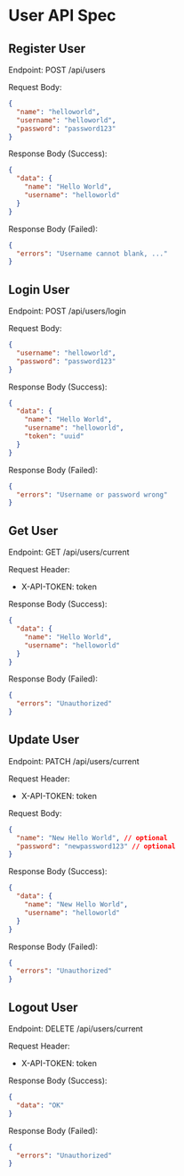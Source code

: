 # User API Spec

## Register User

Endpoint: POST /api/users

Request Body:

```json
{
  "name": "helloworld",
  "username": "helloworld",
  "password": "password123"
}
```

Response Body (Success):

```json
{
  "data": {
    "name": "Hello World",
    "username": "helloworld"
  }
}
```

Response Body (Failed):

```json
{
  "errors": "Username cannot blank, ..."
}
```

## Login User

Endpoint: POST /api/users/login

Request Body:

```json
{
  "username": "helloworld",
  "password": "password123"
}
```

Response Body (Success):

```json
{
  "data": {
    "name": "Hello World",
    "username": "helloworld",
    "token": "uuid"
  }
}
```

Response Body (Failed):

```json
{
  "errors": "Username or password wrong"
}
```

## Get User

Endpoint: GET /api/users/current

Request Header:

- X-API-TOKEN: token

Response Body (Success):

```json
{
  "data": {
    "name": "Hello World",
    "username": "helloworld"
  }
}
```

Response Body (Failed):

```json
{
  "errors": "Unauthorized"
}
```

## Update User

Endpoint: PATCH /api/users/current

Request Header:

- X-API-TOKEN: token

Request Body:

```json
{
  "name": "New Hello World", // optional
  "password": "newpassword123" // optional
}
```

Response Body (Success):

```json
{
  "data": {
    "name": "New Hello World",
    "username": "helloworld"
  }
}
```

Response Body (Failed):

```json
{
  "errors": "Unauthorized"
}
```

## Logout User

Endpoint: DELETE /api/users/current

Request Header:

- X-API-TOKEN: token

Response Body (Success):

```json
{
  "data": "OK"
}
```

Response Body (Failed):

```json
{
  "errors": "Unauthorized"
}
```
